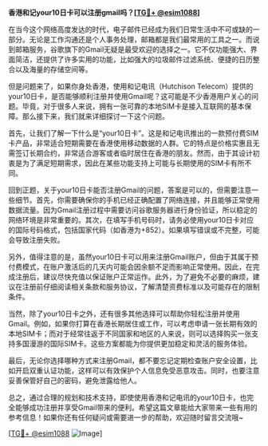 **香港和记your10日卡可以注册gmail吗？[[TG💪+ @esim1088](https://t.me/s/esim1088)]**

在当今这个网络高度发达的时代，电子邮件已经成为我们日常生活中不可或缺的一部分。无论是工作沟通还是个人事务处理，邮箱都是我们最常用的工具之一。而说到邮箱服务，谷歌旗下的Gmail无疑是最受欢迎的选择之一。它不仅功能强大、界面简洁，还提供了许多实用的功能，比如强大的垃圾邮件过滤系统、便捷的日历整合以及海量的存储空间等。

但是问题来了，如果你身处香港，使用和记电讯（Hutchison Telecom）提供的your10日卡，是否能够顺利注册并使用Gmail呢？这可能是不少香港用户关心的问题。毕竟，对于很多人来说，拥有一张可靠的本地SIM卡是接入互联网的基本保障。那么接下来，我们就来详细探讨一下这个问题。

首先，让我们了解一下什么是“your10日卡”。这是和记电讯推出的一款预付费SIM卡产品，非常适合短期需要在香港使用移动数据的人群。它的特点是价格实惠且无需签订长期合约，非常适合游客或者临时居住在香港的朋友。然而，由于其设计初衷是为了满足短期需求，因此在某些功能支持上可能与长期使用的SIM卡有所不同。

回到正题，关于your10日卡能否注册Gmail的问题，答案是可以的，但需要注意一些细节。首先，你需要确保你的手机已经正确配置了网络连接，并且能够正常使用数据流量。因为Gmail注册过程中需要访问谷歌服务器进行身份验证，所以稳定的网络环境是非常重要的。其次，在填写手机号码时，请务必使用your10日卡对应的国际号码格式，包括国家代码（如香港为+852）。如果填写错误或不完整，可能会导致注册失败。

另外，值得注意的是，虽然your10日卡可以用来注册Gmail账户，但由于其属于预付费模式，在账户激活后的几天内可能会因余额不足而影响正常使用。因此，在完成注册后，建议尽快充值以保证账户正常运作。此外，为了避免不必要的麻烦，建议在注册前仔细阅读相关条款和服务协议，了解清楚资费标准以及可能存在的限制条件。

当然，除了your10日卡之外，还有很多其他选择可以帮助你轻松注册并使用Gmail。例如，如果你打算在香港长期居住或工作，可以考虑申请一张长期有效的本地SIM卡；而对于经常往返于不同国家和地区的人来说，则可以选择购买一张支持多国漫游的国际SIM卡。这些方案都能为你提供更加稳定和灵活的服务体验。

最后，无论你选择哪种方式来注册Gmail，都不要忘记定期检查账户安全设置，比如开启双重认证功能，这样可以有效保护个人信息免受恶意攻击。同时，也要注意妥善保管好自己的密码，避免泄露给他人。

总之，通过合理的规划和技术支持，即使使用香港和记电讯的your10日卡，也完全能够成功注册并享受Gmail带来的便利。希望这篇文章能给大家带来一些有用的参考信息！如果你还有任何疑问或需要进一步的帮助，欢迎随时留言交流哦~

[[TG💪+ @esim1088](https://t.me/s/esim1088) ![Image](https://i.postimg.cc/4NQfJmqS/Snipaste-2025-05-13-00-14-12.png)]